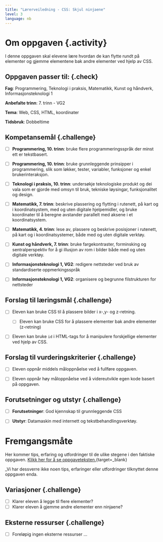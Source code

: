 ```yaml
---
title: "Lærerveiledning - CSS: Skjul ninjaene"
level: 3
language: nb
---
```


# Om oppgaven {.activity}
I denne oppgaven skal elevene lære hvordan de kan flytte rundt på elementer og gjemme elementene bak andre elementer ved hjelp av CSS.

## Oppgaven passer til: {.check}
 __Fag__: Programmering, Teknologi i praksis, Matematikk, Kunst og håndverk, Informasjonsteknologi 1

__Anbefalte trinn__: 7. trinn - VG2

__Tema__: Web, CSS, HTML, koordinater

__Tidsbruk__: Dobbeltime


## Kompetansemål {.challenge}

- [ ]  __Programmering, 10. trinn__: bruke flere programmeringsspråk der minst ett er tekstbasert.

- [ ] __Programmering, 10. trinn__: bruke grunnleggende prinsipper i programmering, slik som løkker, tester, variabler, funksjoner og enkel brukerinteraksjon.

- [ ] __Teknologi i praksis, 10. trinn__: undersøkje teknologiske produkt og dei vala som er gjorde med omsyn til bruk, tekniske løysingar, funksjonalitet og design.

- [ ] __Matematikk, 7. trinn__: beskrive plassering og flytting i rutenett, på kart og i koordinatsystem, med og uten digitale hjelpemidler, og bruke koordinater til å beregne avstander parallelt med aksene i et koordinatsystem.

- [ ] __Matematikk, 4. trinn__: lese av, plassere og beskrive posisjoner i rutenett, på kart og i koordinatsystemer, både med og uten digitale verktøy.

- [ ] __Kunst og håndverk, 7. trinn__: bruke fargekontraster, forminsking og sentralperspektiv for å gi illusjon av rom i bilder både med og uten digitale verktøy.

- [ ] __Informasjonsteknologi 1, VG2__: redigere nettsteder ved bruk av standardiserte oppmerkingsspråk

- [ ] __Informasjonsteknologi 1, VG2__: organisere og begrunne filstrukturen for nettsteder

## Forslag til læringsmål {.challenge}

- [ ] Eleven kan bruke CSS til å plassere bilder i x-,y- og z-retning.
    - [ ] Eleven kan bruke CSS for å plassere elementer bak andre elementer (z-retning)
- [ ] Eleven kan bruke `id` i HTML-tags for å manipulere forskjellige elementer ved hjelp av CSS.


## Forslag til vurderingskriterier {.challenge}

- [ ] Eleven oppnår middels måloppnåelse ved å fullføre oppgaven.
- [ ] Eleven oppnår høy måloppnåelse ved å videreutvikle egen kode basert på oppgaven.


## Forutsetninger og utstyr {.challenge}
- [ ]  __Forutsetninger__: God kjennskap til grunnleggende CSS

- [ ]  __Utstyr__: Datamaskin med internett og tekstbehandlingsverktøy.


# Fremgangsmåte
Her kommer tips, erfaring og utfordringer til de ulike stegene i den faktiske oppgaven. [Klikk her for å se oppgaveteksten.](../skjul_ninjaene/skjul_ninjaene.html){target=_blank}

_Vi har dessverre ikke noen tips, erfaringer eller utfordringer tilknyttet denne oppgaven enda.

## Variasjoner {.challenge}
- [ ] Klarer eleven å legge til flere elementer?
- [ ] Klarer eleven å gjemme andre elementer enn ninjaene?

## Eksterne ressurser {.challenge}
- [ ] Foreløpig ingen eksterne ressurser ...
